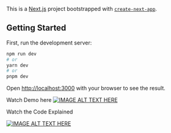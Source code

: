 This is a [Next.js](https://nextjs.org/) project bootstrapped with [`create-next-app`](https://github.com/vercel/next.js/tree/canary/packages/create-next-app).

## Getting Started

First, run the development server:

```bash
npm run dev
# or
yarn dev
# or
pnpm dev
```

Open [http://localhost:3000](http://localhost:3000) with your browser to see the result.

Watch Demo here
[![IMAGE ALT TEXT HERE](https://img.youtube.com/vi/9-1h5mZaEo4/0.jpg)](https://www.youtube.com/watch?v=9-1h5mZaEo4)

Watch the Code Explained

[![IMAGE ALT TEXT HERE](https://img.youtube.com/vi/gOuKzyH9ce4/0.jpg)](https://www.youtube.com/watch?v=gOuKzyH9ce4)

